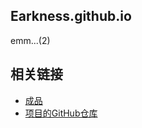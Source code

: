 ## Earkness.github.io
emm...(2)

## 相关链接
- [成品](https://earkness.github.io/)
- [项目的GitHub仓库](https://github.com/Earkness/Earkness.github.io)
  
